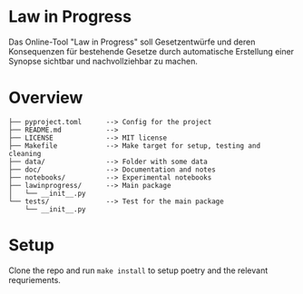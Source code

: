 # Law in Progress

Das Online-Tool "Law in Progress" soll Gesetzentwürfe und deren Konsequenzen für bestehende Gesetze durch automatische Erstellung einer Synopse sichtbar und nachvollziehbar zu machen.


# Overview

```
├── pyproject.toml      --> Config for the project
├── README.md           --> 
├── LICENSE             --> MIT license 
├── Makefile            --> Make target for setup, testing and cleaning
├── data/               --> Folder with some data
├── doc/                --> Documentation and notes
├── notebooks/          --> Experimental notebooks
├── lawinprogress/      --> Main package
│   └── __init__.py
└── tests/              --> Test for the main package
    └── __init__.py
```

# Setup

Clone the repo and run `make install` to setup poetry and the relevant requriements.
